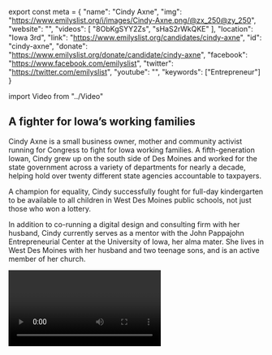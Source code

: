 export const meta = {
  "name": "Cindy Axne",
  "img": "https://www.emilyslist.org/i/images/Cindy-Axne.png/@zx_250@zy_250",
  "website": "",
  "videos": [
    "8ObKgSYY2Zs",
    "sHaS2rWkQKE"
  ],
  "location": "Iowa 3rd",
  "link": "https://www.emilyslist.org/candidates/cindy-axne",
  "id": "cindy-axne",
  "donate": "https://www.emilyslist.org/donate/candidate/cindy-axne",
  "facebook": "https://www.facebook.com/emilyslist",
  "twitter": "https://twitter.com/emilyslist",
  "youtube": "",
  "keywords": ["Entrepreneur"]
}

import Video from "../Video"

## A fighter for Iowa’s working families

Cindy Axne is a small business owner, mother and community activist running for Congress to fight for Iowa working families. A fifth-generation Iowan, Cindy grew up on the south side of Des Moines and worked for the state government across a variety of departments for nearly a decade, helping hold over twenty different state agencies accountable to taxpayers.

A champion for equality, Cindy successfully fought for full-day kindergarten to be available to all children in West Des Moines public schools, not just those who won a lottery.

In addition to co-running a digital design and consulting firm with her husband, Cindy currently serves as a mentor with the John Pappajohn Entrepreneurial Center at the University of Iowa, her alma mater. She lives in West Des Moines with her husband and two teenage sons, and is an active member of her church.

<Video id="8ObKgSYY2Zs" />


## A champion for health care and expanding economic opportunity

Cindy is running to expand economic opportunity and create good-paying jobs for Iowa working families. As a small business owner, she has what it takes to fight for commonsense policies that grow our economy and give all Iowans the chance to thrive in their communities. She is dedicated to protecting and expanding all Iowans’ access to high-quality, affordable health care. Cindy knows what it’s like to have health insurance be too expensive for families. When she was starting her small business, she has said that health insurance that included maternity coverage “was completely unaffordable; we couldn’t afford it, so I didn’t have maternity coverage. [...] To afford our medical bills, we sold personal items on eBay because we didn’t want to go into debt or go bankrupt just because we had our son.” Cindy was also one of thousands of Iowans whose health insurance plan was canceled last year amidst Republicans’ attempts to sabotage the Affordable Care Act. When elected to Congress, Cindy will fight to defend hardworking Iowans’ economic security and the rights of the most vulnerable among us.

## An opportunity to flip a seat from red to blue

Cindy is challenging Congressman David Young, a vulnerable Republican who has been advancing his party’s dangerous agenda at the expense of the working families he was elected to serve. Young has voted in lockstep with the dangerous Republican agenda, including for the GOP health care plan to kick 23 million people off their insurance — threatening the health care coverage of Iowa working families. This is an opportunity to flip a seat, and a critical race on the path to flipping the House. Let’s show her the full support of the EMILY’s List community and help elect this champion for Iowa working families to the U.S. House in 2018.
